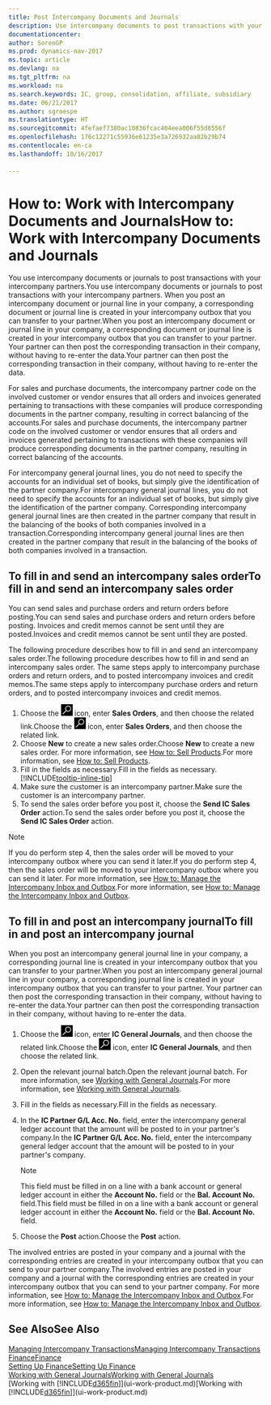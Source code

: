 ```yaml
---
title: Post Intercompany Documents and Journals
description: Use intercompany documents to post transactions with your intercompany partners.
documentationcenter: 
author: SorenGP
ms.prod: dynamics-nav-2017
ms.topic: article
ms.devlang: na
ms.tgt_pltfrm: na
ms.workload: na
ms.search.keywords: IC, group, consolidation, affiliate, subsidiary
ms.date: 06/21/2017
ms.author: sgroespe
ms.translationtype: HT
ms.sourcegitcommit: 4fefaef7380ac10836fcac404eea006f55d8556f
ms.openlocfilehash: 176c12271c55936e61235e3a726932aa02b29b74
ms.contentlocale: en-ca
ms.lasthandoff: 10/16/2017

---
```

# <a name="how-to-work-with-intercompany-documents-and-journals"></a><span data-ttu-id="24a95-103">How to: Work with Intercompany Documents and Journals</span><span class="sxs-lookup"><span data-stu-id="24a95-103">How to: Work with Intercompany Documents and Journals</span></span>
<span data-ttu-id="24a95-104">You use intercompany documents or journals to post transactions with your intercompany partners.</span><span class="sxs-lookup"><span data-stu-id="24a95-104">You use intercompany documents or journals to post transactions with your intercompany partners.</span></span> <span data-ttu-id="24a95-105">When you post an intercompany document or journal line in your company, a corresponding document or journal line is created in your intercompany outbox that you can transfer to your partner.</span><span class="sxs-lookup"><span data-stu-id="24a95-105">When you post an intercompany document or journal line in your company, a corresponding document or journal line is created in your intercompany outbox that you can transfer to your partner.</span></span> <span data-ttu-id="24a95-106">Your partner can then post the corresponding transaction in their company, without having to re-enter the data.</span><span class="sxs-lookup"><span data-stu-id="24a95-106">Your partner can then post the corresponding transaction in their company, without having to re-enter the data.</span></span>

<span data-ttu-id="24a95-107">For sales and purchase documents, the intercompany partner code on the involved customer or vendor ensures that all orders and invoices generated pertaining to transactions with these companies will produce corresponding documents in the partner company, resulting in correct balancing of the accounts.</span><span class="sxs-lookup"><span data-stu-id="24a95-107">For sales and purchase documents, the intercompany partner code on the involved customer or vendor ensures that all orders and invoices generated pertaining to transactions with these companies will produce corresponding documents in the partner company, resulting in correct balancing of the accounts.</span></span>

<span data-ttu-id="24a95-108">For intercompany general journal lines, you do not need to specify the accounts for an individual set of books, but simply give the identification of the partner company.</span><span class="sxs-lookup"><span data-stu-id="24a95-108">For intercompany general journal lines, you do not need to specify the accounts for an individual set of books, but simply give the identification of the partner company.</span></span> <span data-ttu-id="24a95-109">Corresponding intercompany general journal lines are then created in the partner company that result in the balancing of the books of both companies involved in a transaction.</span><span class="sxs-lookup"><span data-stu-id="24a95-109">Corresponding intercompany general journal lines are then created in the partner company that result in the balancing of the books of both companies involved in a transaction.</span></span>

## <a name="to-fill-in-and-send-an-intercompany-sales-order"></a><span data-ttu-id="24a95-110">To fill in and send an intercompany sales order</span><span class="sxs-lookup"><span data-stu-id="24a95-110">To fill in and send an intercompany sales order</span></span>
<span data-ttu-id="24a95-111">You can send sales and purchase orders and return orders before posting.</span><span class="sxs-lookup"><span data-stu-id="24a95-111">You can send sales and purchase orders and return orders before posting.</span></span> <span data-ttu-id="24a95-112">Invoices and credit memos cannot be sent until they are posted.</span><span class="sxs-lookup"><span data-stu-id="24a95-112">Invoices and credit memos cannot be sent until they are posted.</span></span>

<span data-ttu-id="24a95-113">The following procedure describes how to fill in and send an intercompany sales order.</span><span class="sxs-lookup"><span data-stu-id="24a95-113">The following procedure describes how to fill in and send an intercompany sales order.</span></span> <span data-ttu-id="24a95-114">The same steps apply to intercompany purchase orders and return orders, and to posted intercompany invoices and credit memos.</span><span class="sxs-lookup"><span data-stu-id="24a95-114">The same steps apply to intercompany purchase orders and return orders, and to posted intercompany invoices and credit memos.</span></span>  

1. <span data-ttu-id="24a95-115">Choose the ![Search for Page or Report](media/ui-search/search_small.png "Search for Page or Report icon") icon, enter **Sales Orders**, and then choose the related link.</span><span class="sxs-lookup"><span data-stu-id="24a95-115">Choose the ![Search for Page or Report](media/ui-search/search_small.png "Search for Page or Report icon") icon, enter **Sales Orders**, and then choose the related link.</span></span>  
2. <span data-ttu-id="24a95-116">Choose **New** to create a new sales order.</span><span class="sxs-lookup"><span data-stu-id="24a95-116">Choose **New** to create a new sales order.</span></span> <span data-ttu-id="24a95-117">For more information, see [How to: Sell Products](sales-how-sell-products.md).</span><span class="sxs-lookup"><span data-stu-id="24a95-117">For more information, see [How to: Sell Products](sales-how-sell-products.md).</span></span>  
3. <span data-ttu-id="24a95-118">Fill in the fields as necessary.</span><span class="sxs-lookup"><span data-stu-id="24a95-118">Fill in the fields as necessary.</span></span> [!INCLUDE[tooltip-inline-tip](includes/tooltip-inline-tip_md.md)]
4. <span data-ttu-id="24a95-119">Make sure the customer is an intercompany partner.</span><span class="sxs-lookup"><span data-stu-id="24a95-119">Make sure the customer is an intercompany partner.</span></span>
5. <span data-ttu-id="24a95-120">To send the sales order before you post it, choose the **Send IC Sales Order** action.</span><span class="sxs-lookup"><span data-stu-id="24a95-120">To send the sales order before you post it, choose the **Send IC Sales Order** action.</span></span>

> [!NOTE]
> <span data-ttu-id="24a95-121">If you do perform step 4, then the sales order will be moved to your intercompany outbox where you can send it later.</span><span class="sxs-lookup"><span data-stu-id="24a95-121">If you do perform step 4, then the sales order will be moved to your intercompany outbox where you can send it later.</span></span> <span data-ttu-id="24a95-122">For more information, see [How to: Manage the Intercompany Inbox and Outbox](intercompany-how-manage-intercompany-inbox.md).</span><span class="sxs-lookup"><span data-stu-id="24a95-122">For more information, see [How to: Manage the Intercompany Inbox and Outbox](intercompany-how-manage-intercompany-inbox.md).</span></span>

## <a name="to-fill-in-and-post-an-intercompany-journal"></a><span data-ttu-id="24a95-123">To fill in and post an intercompany journal</span><span class="sxs-lookup"><span data-stu-id="24a95-123">To fill in and post an intercompany journal</span></span>
<span data-ttu-id="24a95-124">When you post an intercompany general journal line in your company, a corresponding journal line is created in your intercompany outbox that you can transfer to your partner.</span><span class="sxs-lookup"><span data-stu-id="24a95-124">When you post an intercompany general journal line in your company, a corresponding journal line is created in your intercompany outbox that you can transfer to your partner.</span></span> <span data-ttu-id="24a95-125">Your partner can then post the corresponding transaction in their company, without having to re-enter the data.</span><span class="sxs-lookup"><span data-stu-id="24a95-125">Your partner can then post the corresponding transaction in their company, without having to re-enter the data.</span></span>

1. <span data-ttu-id="24a95-126">Choose the ![Search for Page or Report](media/ui-search/search_small.png "Search for Page or Report icon") icon, enter **IC General Journals**, and then choose the related link.</span><span class="sxs-lookup"><span data-stu-id="24a95-126">Choose the ![Search for Page or Report](media/ui-search/search_small.png "Search for Page or Report icon") icon, enter **IC General Journals**, and then choose the related link.</span></span>  
2. <span data-ttu-id="24a95-127">Open the relevant journal batch.</span><span class="sxs-lookup"><span data-stu-id="24a95-127">Open the relevant journal batch.</span></span> <span data-ttu-id="24a95-128">For more information, see [Working with General Journals](ui-work-general-journals.md).</span><span class="sxs-lookup"><span data-stu-id="24a95-128">For more information, see [Working with General Journals](ui-work-general-journals.md).</span></span>
3. <span data-ttu-id="24a95-129">Fill in the fields as necessary.</span><span class="sxs-lookup"><span data-stu-id="24a95-129">Fill in the fields as necessary.</span></span>
4. <span data-ttu-id="24a95-130">In the **IC Partner G/L Acc. No.** field, enter the intercompany general ledger account that the amount will be posted to in your partner's company.</span><span class="sxs-lookup"><span data-stu-id="24a95-130">In the **IC Partner G/L Acc. No.** field, enter the intercompany general ledger account that the amount will be posted to in your partner's company.</span></span>

    > [!NOTE]
    > <span data-ttu-id="24a95-131">This field must be filled in on a line with a bank account or general ledger account in either the **Account No.** field or the **Bal. Account No.** field.</span><span class="sxs-lookup"><span data-stu-id="24a95-131">This field must be filled in on a line with a bank account or general ledger account in either the **Account No.** field or the **Bal. Account No.** field.</span></span>  
5. <span data-ttu-id="24a95-132">Choose the **Post** action.</span><span class="sxs-lookup"><span data-stu-id="24a95-132">Choose the **Post** action.</span></span>

<span data-ttu-id="24a95-133">The involved entries are posted in your company and a journal with the corresponding entries are created in your intercompany outbox that you can send to your partner company.</span><span class="sxs-lookup"><span data-stu-id="24a95-133">The involved entries are posted in your company and a journal with the corresponding entries are created in your intercompany outbox that you can send to your partner company.</span></span> <span data-ttu-id="24a95-134">For more information, see [How to: Manage the Intercompany Inbox and Outbox](intercompany-how-manage-intercompany-inbox.md).</span><span class="sxs-lookup"><span data-stu-id="24a95-134">For more information, see [How to: Manage the Intercompany Inbox and Outbox](intercompany-how-manage-intercompany-inbox.md).</span></span> 

## <a name="see-also"></a><span data-ttu-id="24a95-135">See Also</span><span class="sxs-lookup"><span data-stu-id="24a95-135">See Also</span></span>
[<span data-ttu-id="24a95-136">Managing Intercompany Transactions</span><span class="sxs-lookup"><span data-stu-id="24a95-136">Managing Intercompany Transactions</span></span>](intercompany-manage.md)  
[<span data-ttu-id="24a95-137">Finance</span><span class="sxs-lookup"><span data-stu-id="24a95-137">Finance</span></span>](finance.md)  
[<span data-ttu-id="24a95-138">Setting Up Finance</span><span class="sxs-lookup"><span data-stu-id="24a95-138">Setting Up Finance</span></span>](finance-setup-finance.md)  
[<span data-ttu-id="24a95-139">Working with General Journals</span><span class="sxs-lookup"><span data-stu-id="24a95-139">Working with General Journals</span></span>](ui-work-general-journals.md)  
<span data-ttu-id="24a95-140">[Working with [!INCLUDE[d365fin](includes/d365fin_md.md)]](ui-work-product.md)</span><span class="sxs-lookup"><span data-stu-id="24a95-140">[Working with [!INCLUDE[d365fin](includes/d365fin_md.md)]](ui-work-product.md)</span></span>

